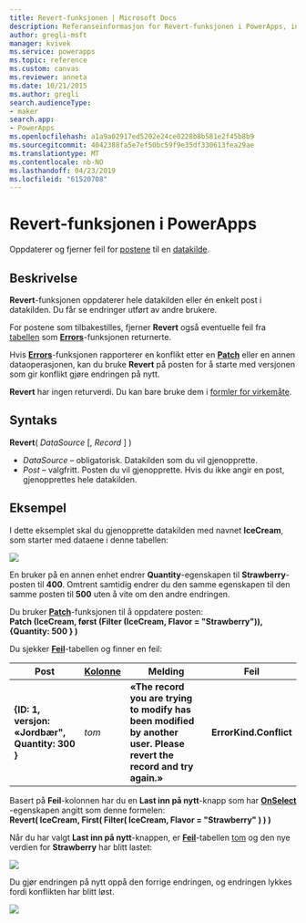 ```yaml
---
title: Revert-funksjonen | Microsoft Docs
description: Referanseinformasjon for Revert-funksjonen i PowerApps, inkludert syntaks og eksempel
author: gregli-msft
manager: kvivek
ms.service: powerapps
ms.topic: reference
ms.custom: canvas
ms.reviewer: anneta
ms.date: 10/21/2015
ms.author: gregli
search.audienceType:
- maker
search.app:
- PowerApps
ms.openlocfilehash: a1a9a02917ed5202e24ce0228b8b581e2f45b8b9
ms.sourcegitcommit: 4042388fa5e7ef50bc59f9e35df330613fea29ae
ms.translationtype: MT
ms.contentlocale: nb-NO
ms.lasthandoff: 04/23/2019
ms.locfileid: "61520708"
---
```

# <a name="revert-function-in-powerapps"></a>Revert-funksjonen i PowerApps
Oppdaterer og fjerner feil for [postene](../working-with-tables.md#records) til en [datakilde](../working-with-data-sources.md).

## <a name="description"></a>Beskrivelse
**Revert**-funksjonen oppdaterer hele datakilden eller én enkelt post i datakilden. Du får se endringer utført av andre brukere.

For postene som tilbakestilles, fjerner **Revert** også eventuelle feil fra [tabellen](../working-with-tables.md) som **[Errors](function-errors.md)**-funksjonen returnerte.

Hvis **[Errors](function-errors.md)**-funksjonen rapporterer en konflikt etter en **[Patch](function-patch.md)** eller en annen dataoperasjonen, kan du bruke **Revert** på posten for å starte med versjonen som gir konflikt gjøre endringen på nytt.

**Revert** har ingen returverdi. Du kan bare bruke dem i [formler for virkemåte](../working-with-formulas-in-depth.md).

## <a name="syntax"></a>Syntaks
**Revert**( *DataSource* [, *Record* ] )

* *DataSource* – obligatorisk. Datakilden som du vil gjenopprette.
* *Post* – valgfritt.  Posten du vil gjenopprette.  Hvis du ikke angir en post, gjenopprettes hele datakilden.

## <a name="example"></a>Eksempel
I dette eksemplet skal du gjenopprette datakilden med navnet **IceCream**, som starter med dataene i denne tabellen:

![](media/function-revert/icecream.png)

En bruker på en annen enhet endrer **Quantity**-egenskapen til **Strawberry**-posten til **400**.  Omtrent samtidig endrer du den samme egenskapen til den samme posten til **500** uten å vite om den andre endringen.

Du bruker **[Patch](function-patch.md)**-funksjonen til å oppdatere posten:<br>
**Patch (IceCream, først (Filter (IceCream, Flavor = "Strawberry")), {Quantity: 500 } )**

Du sjekker **[Feil](function-errors.md)**-tabellen og finner en feil:

| Post | [Kolonne](../working-with-tables.md#columns) | Melding | Feil |
| --- | --- | --- | --- |
| **{ID: 1, versjon: «Jordbær", Quantity: 300 }** |*tom* |**«The record you are trying to modify has been modified by another user.  Please revert the record and try again.»** |**ErrorKind.Conflict** |

Basert på **Feil**-kolonnen har du en **Last inn på nytt**-knapp som har **[OnSelect](../controls/properties-core.md)** -egenskapen angitt som denne formelen:<br>
**Revert( IceCream, First( Filter( IceCream, Flavor = "Strawberry" ) ) )**

Når du har valgt **Last inn på nytt**-knappen, er **[Feil](function-errors.md)**-tabellen [tom](function-isblank-isempty.md) og den nye verdien for **Strawberry** har blitt lastet:

![](media/function-revert/icecream-after.png)

Du gjør endringen på nytt oppå den forrige endringen, og endringen lykkes fordi konflikten har blitt løst.

![](media/function-revert/icecream-success.png)


